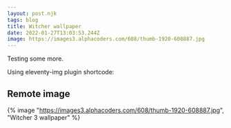 ```yaml
---
layout: post.njk
tags: blog
title: Witcher wallpaper
date: 2022-01-27T13:03:53.244Z
image: https://images3.alphacoders.com/608/thumb-1920-608887.jpg
---
```


Testing some more.

Using eleventy-img plugin shortcode:

## Remote image

{% image "https://images3.alphacoders.com/608/thumb-1920-608887.jpg", "Witcher 3 wallpaper" %}
